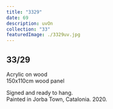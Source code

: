 ```yaml
---
title: "3329"
date: 69
description: uvOn
collection: "33"
featuredImage: ./3329uv.jpg
---
```


## 33/29

Acrylic on wood<br/>
150x110cm wood panel

Signed and ready to hang.<br/>
Painted in Jorba Town, Catalonia. 2020.